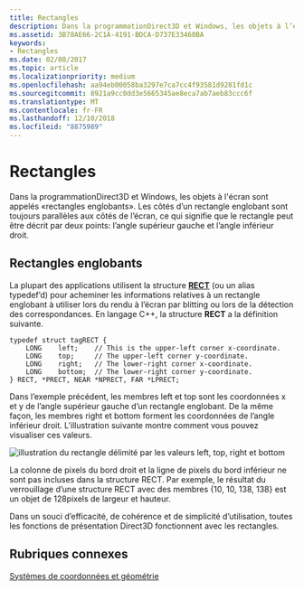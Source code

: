 ```yaml
---
title: Rectangles
description: Dans la programmationDirect3D et Windows, les objets à l’écran sont appelés «rectangles englobants».
ms.assetid: 3B78AE66-2C1A-4191-BDCA-D737E33460BA
keywords:
- Rectangles
ms.date: 02/08/2017
ms.topic: article
ms.localizationpriority: medium
ms.openlocfilehash: aa94eb00058ba3297e7ca7cc4f93581d9281fd1c
ms.sourcegitcommit: 8921a9cc0dd3e5665345ae8eca7ab7aeb83ccc6f
ms.translationtype: MT
ms.contentlocale: fr-FR
ms.lasthandoff: 12/10/2018
ms.locfileid: "8875989"
---
```

# <a name="rectangles"></a>Rectangles


Dans la programmationDirect3D et Windows, les objets à l'écran sont appelés «rectangles englobants». Les côtés d’un rectangle englobant sont toujours parallèles aux côtés de l’écran, ce qui signifie que le rectangle peut être décrit par deux points: l’angle supérieur gauche et l’angle inférieur droit.

## <a name="span-idboundingrectanglesspanspan-idboundingrectanglesspanspan-idboundingrectanglesspanbounding-rectangles"></a><span id="Bounding_rectangles"></span><span id="bounding_rectangles"></span><span id="BOUNDING_RECTANGLES"></span>Rectangles englobants


La plupart des applications utilisent la structure [**RECT**](https://msdn.microsoft.com/library/windows/desktop/dd162897) (ou un alias typedef’d) pour acheminer les informations relatives à un rectangle englobant à utiliser lors du rendu à l’écran par blitting ou lors de la détection des correspondances. En langage C++, la structure **RECT** a la définition suivante.

```
typedef struct tagRECT { 
    LONG    left;    // This is the upper-left corner x-coordinate.
    LONG    top;     // The upper-left corner y-coordinate.
    LONG    right;   // The lower-right corner x-coordinate.
    LONG    bottom;  // The lower-right corner y-coordinate.
} RECT, *PRECT, NEAR *NPRECT, FAR *LPRECT; 
```

Dans l’exemple précédent, les membres left et top sont les coordonnées x et y de l’angle supérieur gauche d’un rectangle englobant. De la même façon, les membres right et bottom forment les coordonnées de l’angle inférieur droit. L’illustration suivante montre comment vous pouvez visualiser ces valeurs.

![illustration du rectangle délimité par les valeurs left, top, right et bottom](images/rect.png)

La colonne de pixels du bord droit et la ligne de pixels du bord inférieur ne sont pas incluses dans la structure RECT. Par exemple, le résultat du verrouillage d’une structure RECT avec des membres {10, 10, 138, 138} est un objet de 128pixels de largeur et hauteur.

Dans un souci d’efficacité, de cohérence et de simplicité d’utilisation, toutes les fonctions de présentation Direct3D fonctionnent avec les rectangles.

## <a name="span-idrelated-topicsspanrelated-topics"></a><span id="related-topics"></span>Rubriques connexes


[Systèmes de coordonnées et géométrie](coordinate-systems-and-geometry.md)

 

 




